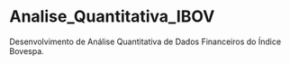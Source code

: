 # Analise_Quantitativa_IBOV
Desenvolvimento de Análise Quantitativa de Dados Financeiros do Índice Bovespa.
